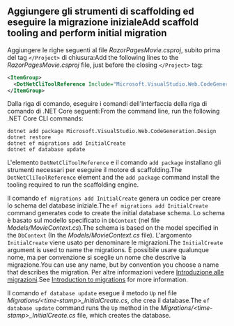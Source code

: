 <a name="cli"></a>

## <a name="add-scaffold-tooling-and-perform-initial-migration"></a><span data-ttu-id="2b535-101">Aggiungere gli strumenti di scaffolding ed eseguire la migrazione iniziale</span><span class="sxs-lookup"><span data-stu-id="2b535-101">Add scaffold tooling and perform initial migration</span></span>

<span data-ttu-id="2b535-102">Aggiungere le righe seguenti al file *RazorPagesMovie.csproj*, subito prima del tag `</Project>` di chiusura:</span><span class="sxs-lookup"><span data-stu-id="2b535-102">Add the following lines to the *RazorPagesMovie.csproj* file, just before the closing `</Project>` tag:</span></span>

```xml
<ItemGroup>
  <DotNetCliToolReference Include="Microsoft.VisualStudio.Web.CodeGeneration.Tools" Version="2.1.0-preview1-final"/>
</ItemGroup>
```
  
<span data-ttu-id="2b535-103">Dalla riga di comando, eseguire i comandi dell'interfaccia della riga di comando di .NET Core seguenti:</span><span class="sxs-lookup"><span data-stu-id="2b535-103">From the command line, run the following .NET Core CLI commands:</span></span>

```console
dotnet add package Microsoft.VisualStudio.Web.CodeGeneration.Design
dotnet restore
dotnet ef migrations add InitialCreate
dotnet ef database update
```

<span data-ttu-id="2b535-104">L'elemento `DotNetCliToolReference` e il comando `add package` installano gli strumenti necessari per eseguire il motore di scaffolding.</span><span class="sxs-lookup"><span data-stu-id="2b535-104">The `DotNetCliToolReference` element and the `add package` command install the tooling required to run the scaffolding engine.</span></span>

<span data-ttu-id="2b535-105">Il comando `ef migrations add InitialCreate` genera un codice per creare lo schema del database iniziale.</span><span class="sxs-lookup"><span data-stu-id="2b535-105">The `ef migrations add InitialCreate` command generates code to create the initial database schema.</span></span> <span data-ttu-id="2b535-106">Lo schema è basato sul modello specificato in `DbContext` (nel file *Models/MovieContext.cs*).</span><span class="sxs-lookup"><span data-stu-id="2b535-106">The schema is based on the model specified in the `DbContext` (In the *Models/MovieContext.cs* file).</span></span> <span data-ttu-id="2b535-107">L'argomento `InitialCreate` viene usato per denominare le migrazioni.</span><span class="sxs-lookup"><span data-stu-id="2b535-107">The `InitialCreate` argument is used to name the migrations.</span></span> <span data-ttu-id="2b535-108">È possibile usare qualunque nome, ma per convenzione si sceglie un nome che descrive la migrazione.</span><span class="sxs-lookup"><span data-stu-id="2b535-108">You can use any name, but by convention you choose a name that describes the migration.</span></span> <span data-ttu-id="2b535-109">Per altre informazioni vedere [Introduzione alle migrazioni](xref:data/ef-mvc/migrations#introduction-to-migrations).</span><span class="sxs-lookup"><span data-stu-id="2b535-109">See [Introduction to migrations](xref:data/ef-mvc/migrations#introduction-to-migrations) for more information.</span></span>

<span data-ttu-id="2b535-110">Il comando `ef database update` esegue il metodo `Up` nel file *Migrations/\<time-stamp>_InitialCreate.cs*, che crea il database.</span><span class="sxs-lookup"><span data-stu-id="2b535-110">The `ef database update` command runs the `Up` method in the *Migrations/\<time-stamp>_InitialCreate.cs* file, which creates the database.</span></span>

